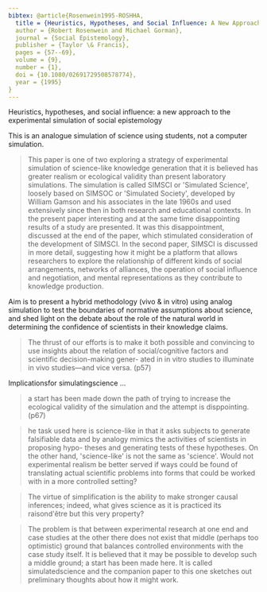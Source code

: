 ```yaml
---
bibtex: @article{Rosenwein1995-ROSHHA,
  title = {Heuristics, Hypotheses, and Social Influence: A New Approach to the Experimental Simulation of Social Epistemology},
  author = {Robert Rosenwein and Michael Gorman},
  journal = {Social Epistemology},
  publisher = {Taylor \& Francis},
  pages = {57--69},
  volume = {9},
  number = {1},
  doi = {10.1080/02691729508578774},
  year = {1995}
}
---
```



Heuristics, hypotheses, and social influence: a new approach to the experimental simulation of social epistemology

This is an analogue simulation of science using students, not a computer simulation.

> This paper is one of two exploring a strategy of experimental simulation of science-like knowledge generation that it is believed has greater realism or ecological validity than present laboratory simulations. The simulation is called SIMSCI or 'Simulated Science', loosely based on SIMSOC or 'Simulated Society', developed by William Gamson and his associates in the late 1960s and used extensively since then in both research and educational contexts. In the present paper interesting and at the same time disappointing results of a study are presented. It was this disappointment, discussed at the end of the paper, which stimulated consideration of the development of SIMSCI. In the second paper, SIMSCI is discussed in more detail, suggesting how it might be a platform that allows researchers to explore the relationship of different kinds of social arrangements, networks of alliances, the operation of social influence and negotiation, and mental representations as they contribute to knowledge production.

Aim is to present a hybrid methodology (vivo & in vitro) using analog simulation to test the boundaries of normative assumptions about science, and shed light on the debate about the role of the natural world in determining the confidence of scientists in their knowledge claims.

> The thrust of our efforts is to make it both possible and convincing to use insights about the relation of social/cognitive factors and scientific decision-making gener- ated in in vitro studies to illuminate in vivo studies—and vice versa. (p57)

Implicationsfor simulatingscience ...

> a start has been made down the path of trying to increase the ecological validity of the simulation and the attempt is disppointing. (p67)

> he task used here is science-like in that it asks subjects to generate falsifiable data and by analogy mimics the activities of scientists in proposing hypo- theses and generating tests of these hypotheses. On the other hand, 'science-like' is not the same as 'science'. Would not experimental realism be better served if ways could be found of translating actual scientific problems into forms that could be worked with in a more controlled setting?

> The virtue of simplification is the ability to make stronger causal inferences; indeed, what gives science as it is practiced its raisond'être but this very property? 

> The problem is that between experimental research at one end and case studies at the other there does not exist that middle (perhaps too optimistic) ground that balances controlled environments with the case study itself. It is believed that it may be possible to develop such a middle ground; a start has been made here. It is called simulatedscience and the companion paper to this one sketches out preliminary thoughts about how it might work.

